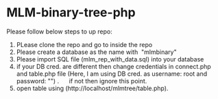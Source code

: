 # MLM-binary-tree-php

Please follow below steps to up repo:
1) PLease clone the repo and go to inside the repo
3) Please create a database as the name with  "mlmbinary"  
4) Please import SQL file (mlm_rep_with_data.sql) into your database 
5) if your DB cred. are different then change credentials in connect.php and table.php file (Here, I am using DB cred. as username: root and password: "") .
     if not then ignore this point.
6) open table using (http://localhost/mlmtree/table.php).
